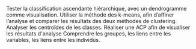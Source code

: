 Tester la classification ascendante hiérarchique, avec un dendrogramme comme visualisation.
Utiliser la méthode des k-means, afin d’affiner l’analyse et comparer les résultats des deux méthodes de clustering. 
Analyser les centroïdes de les classes. 
Réaliser une ACP afin de visualiser les résultats d'analyse
Comprendre les groupes, les liens entre les variables, les liens entre les individus.
